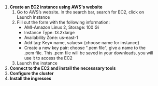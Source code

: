 1.  **Create an EC2 instance using AWS's website**
    1. Go to AWS’s website. In the search bar, search for EC2, click on Launch Instance
    2. Fill out the form with the following information:
        * AMI-Amazon Linux 2, Storage: 100 Gi
        * Instance Type: t3.2xlarge
        * Availability Zone: us-east-1
        * Add tag: Key= name, values= {choose name for instance}
        * Create a new key pair: choose ".pem file", give a name to the .pem file. This .pem file will be saved in your downloads, you will use it to access the EC2
    3. Launch the instance
2.  **Connect to the EC2 and install the necesssary tools**
3. **Configure the cluster**
4. **Install the ingresses**

  
